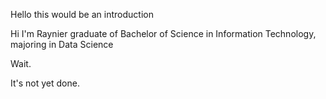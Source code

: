 Hello this would be an introduction

Hi I'm Raynier graduate of Bachelor of Science in Information Technology, majoring in Data Science


Wait.

It's not yet done. 
